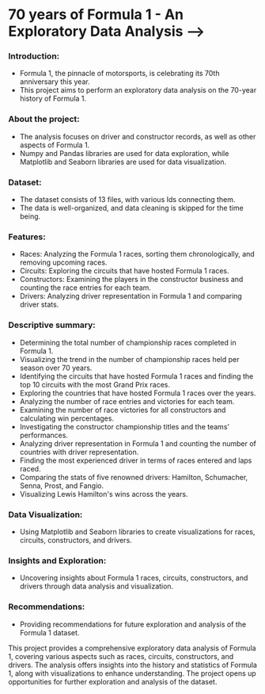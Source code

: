 # 70 years of Formula 1 - An Exploratory Data Analysis -->

### Introduction:
- Formula 1, the pinnacle of motorsports, is celebrating its 70th anniversary this year.
- This project aims to perform an exploratory data analysis on the 70-year history of Formula 1.

### About the project:
- The analysis focuses on driver and constructor records, as well as other aspects of Formula 1.
- Numpy and Pandas libraries are used for data exploration, while Matplotlib and Seaborn libraries are used for data visualization.

### Dataset:
- The dataset consists of 13 files, with various Ids connecting them.
- The data is well-organized, and data cleaning is skipped for the time being.

### Features:
- Races: Analyzing the Formula 1 races, sorting them chronologically, and removing upcoming races.
- Circuits: Exploring the circuits that have hosted Formula 1 races.
- Constructors: Examining the players in the constructor business and counting the race entries for each team.
- Drivers: Analyzing driver representation in Formula 1 and comparing driver stats.

### Descriptive summary:
- Determining the total number of championship races completed in Formula 1.
- Visualizing the trend in the number of championship races held per season over 70 years.
- Identifying the circuits that have hosted Formula 1 races and finding the top 10 circuits with the most Grand Prix races.
- Exploring the countries that have hosted Formula 1 races over the years.
- Analyzing the number of race entries and victories for each team.
- Examining the number of race victories for all constructors and calculating win percentages.
- Investigating the constructor championship titles and the teams' performances.
- Analyzing driver representation in Formula 1 and counting the number of countries with driver representation.
- Finding the most experienced driver in terms of races entered and laps raced.
- Comparing the stats of five renowned drivers: Hamilton, Schumacher, Senna, Prost, and Fangio.
- Visualizing Lewis Hamilton's wins across the years.

### Data Visualization:
- Using Matplotlib and Seaborn libraries to create visualizations for races, circuits, constructors, and drivers.

### Insights and Exploration:
- Uncovering insights about Formula 1 races, circuits, constructors, and drivers through data analysis and visualization.

### Recommendations:
- Providing recommendations for future exploration and analysis of the Formula 1 dataset.

This project provides a comprehensive exploratory data analysis of Formula 1, covering various aspects such as races, circuits, constructors, and drivers. The analysis offers insights into the history and statistics of Formula 1, along with visualizations to enhance understanding. The project opens up opportunities for further exploration and analysis of the dataset.
